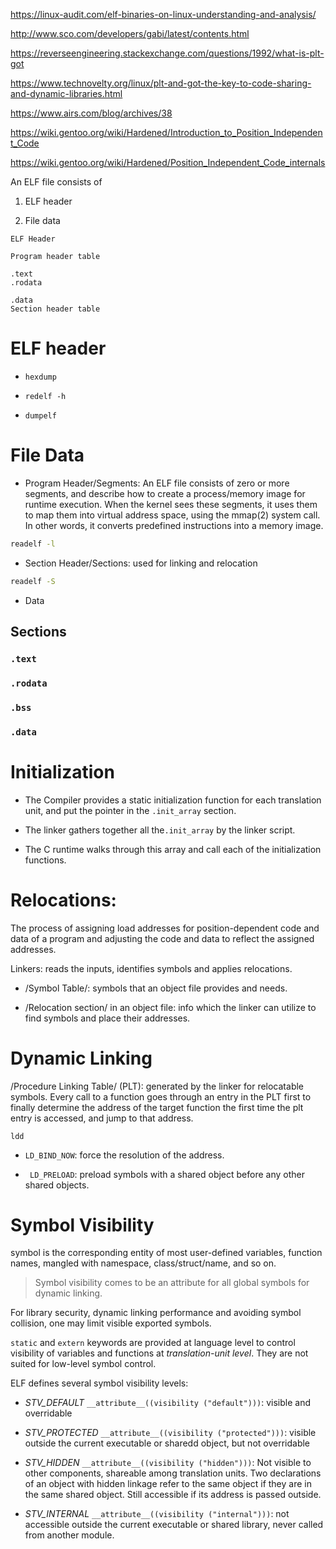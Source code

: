 https://linux-audit.com/elf-binaries-on-linux-understanding-and-analysis/

http://www.sco.com/developers/gabi/latest/contents.html

https://reverseengineering.stackexchange.com/questions/1992/what-is-plt-got

https://www.technovelty.org/linux/plt-and-got-the-key-to-code-sharing-and-dynamic-libraries.html

https://www.airs.com/blog/archives/38

https://wiki.gentoo.org/wiki/Hardened/Introduction_to_Position_Independent_Code

https://wiki.gentoo.org/wiki/Hardened/Position_Independent_Code_internals

An ELF file consists of 

1. ELF header

2. File data

```
ELF Header

Program header table

.text
.rodata

.data
Section header table

```

# ELF header

- `hexdump`

- `redelf -h`

- `dumpelf`

# File Data

- Program Header/Segments: An ELF file consists of zero or more segments, and describe how to create a process/memory image for runtime execution. When the kernel sees these segments, it uses them to map them into virtual address space, using the mmap(2) system call. In other words, it converts predefined instructions into a memory image.

```bash
readelf -l
```

- Section Header/Sections: used for linking and relocation

```bash
readelf -S
```

- Data

## Sections

### `.text`

### `.rodata`

### `.bss`

### `.data`

# Initialization

- The Compiler provides a static initialization function for each translation unit, and put the pointer in the `.init_array` section.

- The linker gathers together all the`.init_array` by the linker script.

- The C runtime walks through this array and call each of the initialization functions.

# Relocations:

The process of assigning load addresses for position-dependent code and data of a program and adjusting the code and data to reflect the assigned addresses.

Linkers: reads the inputs, identifies symbols and applies relocations.

- /Symbol Table/: symbols that an object file provides and needs.

- /Relocation section/ in an object file: info which the linker can utilize to find symbols and place their addresses.

# Dynamic Linking

/Procedure Linking Table/ (PLT): generated by the linker for relocatable symbols. Every call to a function goes through an entry 
in the PLT first to finally determine the address of the target function the first time the plt entry is accessed, and jump to that address.

`ldd`

- `LD_BIND_NOW`: force the resolution of the address.

- ` LD_PRELOAD`: preload symbols with a shared object before any other shared objects.

# Symbol Visibility

symbol is the corresponding entity of most user-defined variables, function names, 
mangled with namespace, class/struct/name, and so on.

> Symbol visibility comes to be an attribute for all global symbols for dynamic linking.

For library security, dynamic linking performance and avoiding symbol collision, 
one may limit visible exported symbols.

`static` and `extern` keywords are provided at language level to control visibility of variables and functions at *translation-unit level*. They are not suited for low-level symbol control.

ELF defines several symbol visibility levels:

- *STV_DEFAULT* `__attribute__((visibility ("default")))`: visible and overridable

- *STV_PROTECTED* `__attribute__((visibility ("protected")))`: visible outside the current executable or sharedd object, but not overridable

- *STV_HIDDEN* `__attribute__((visibility ("hidden")))`: Not visible to other components, shareable among translation units. Two declarations of an object with hidden linkage refer to the same object if they are in the same shared object.
Still accessible if its address is passed outside.

- *STV_INTERNAL* `__attribute__((visibility ("internal")))`: not accessible outside the current executable or shared library, never called from another module.

